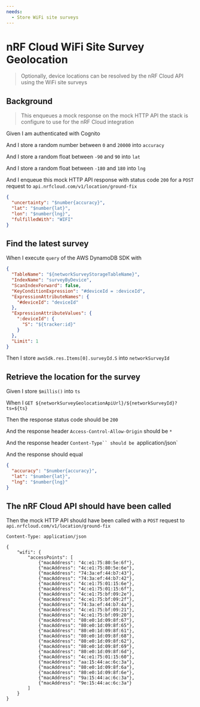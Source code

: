 ```yaml
---
needs:
  - Store WiFi site surveys
---
```


# nRF Cloud WiFi Site Survey Geolocation

> Optionally, device locations can be resolved by the nRF Cloud API using the
> WiFi site surveys

## Background

> This enqueues a mock response on the mock HTTP API the stack is configure to
> use for the nRF Cloud integration

Given I am authenticated with Cognito

And I store a random number between `0` and `20000` into `accuracy`

And I store a random float between `-90` and `90` into `lat`

And I store a random float between `-180` and `180` into `lng`

And I enqueue this mock HTTP API response with status code `200` for a `POST`
request to `api.nrfcloud.com/v1/location/ground-fix`

```json
{
  "uncertainty": "$number{accuracy}",
  "lat": "$number{lat}",
  "lon": "$number{lng}",
  "fulfilledWith": "WIFI"
}
```

## Find the latest survey

When I execute `query` of the AWS DynamoDB SDK with

```json
{
  "TableName": "${networkSurveyStorageTableName}",
  "IndexName": "surveyByDevice",
  "ScanIndexForward": false,
  "KeyConditionExpression": "#deviceId = :deviceId",
  "ExpressionAttributeNames": {
    "#deviceId": "deviceId"
  },
  "ExpressionAttributeValues": {
    ":deviceId": {
      "S": "${tracker:id}"
    }
  },
  "Limit": 1
}
```

Then I store `awsSdk.res.Items[0].surveyId.S` into `networkSurveyId`

## Retrieve the location for the survey

Given I store `$millis()` into `ts`

When I `GET ${networkSurveyGeolocationApiUrl}/${networkSurveyId}?ts=${ts}`

Then the response status code should be `200`

And the response header `Access-Control-Allow-Origin` should be `*`

And the response header `Content-Type`` should be `application/json`

And the response should equal

```json
{
  "accuracy": "$number{accuracy}",
  "lat": "$number{lat}",
  "lng": "$number{lng}"
}
```

## The nRF Cloud API should have been called

Then the mock HTTP API should have been called with a `POST` request to
`api.nrfcloud.com/v1/location/ground-fix`

```
Content-Type: application/json

{
    "wifi": {
        "accessPoints": [
            {"macAddress": "4c:e1:75:80:5e:6f"},
            {"macAddress": "4c:e1:75:80:5e:6e"},
            {"macAddress": "74:3a:ef:44:b7:43"},
            {"macAddress": "74:3a:ef:44:b7:42"},
            {"macAddress": "4c:e1:75:01:15:6e"},
            {"macAddress": "4c:e1:75:01:15:6f"},
            {"macAddress": "4c:e1:75:bf:09:2e"},
            {"macAddress": "4c:e1:75:bf:09:2f"},
            {"macAddress": "74:3a:ef:44:b7:4a"},
            {"macAddress": "4c:e1:75:bf:09:21"},
            {"macAddress": "4c:e1:75:bf:09:20"},
            {"macAddress": "80:e0:1d:09:8f:67"},
            {"macAddress": "80:e0:1d:09:8f:65"},
            {"macAddress": "80:e0:1d:09:8f:61"},
            {"macAddress": "80:e0:1d:09:8f:68"},
            {"macAddress": "80:e0:1d:09:8f:62"},
            {"macAddress": "80:e0:1d:09:8f:69"},
            {"macAddress": "80:e0:1d:09:8f:6d"},
            {"macAddress": "4c:e1:75:01:15:60"},
            {"macAddress": "aa:15:44:ac:6c:3a"},
            {"macAddress": "80:e0:1d:09:8f:6a"},
            {"macAddress": "80:e0:1d:09:8f:6e"},
            {"macAddress": "9a:15:44:ac:6c:3a"},
            {"macAddress": "9e:15:44:ac:6c:3a"}
        ]
    }
}
```
